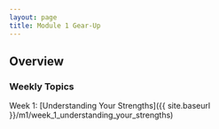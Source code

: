 ```yaml
---
layout: page
title: Module 1 Gear-Up
---
```


## Overview


### Weekly Topics

 Week 1: [Understanding Your Strengths]({{ site.baseurl }}/m1/week_1_understanding_your_strengths)

